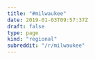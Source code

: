 ```yaml
---
title: "#milwaukee"
date: 2019-01-03T09:57:37Z
draft: false
type: page
kind: "regional"
subreddit: "/r/milwaukee"
---
```

